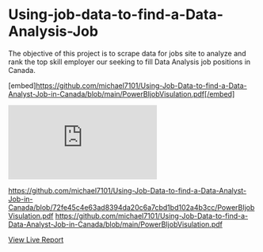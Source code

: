 # Using-job-data-to-find-a-Data-Analysis-Job
The objective of this project is to scrape data for jobs site to analyze and rank the top skill employer our seeking to fill Data Analysis job positions in Canada.   

[embed]https://github.com/michael7101/Using-Job-Data-to-find-a-Data-Analyst-Job-in-Canada/blob/main/PowerBIjobVisulation.pdf[/embed]

![](https://github.com/michael7101/Using-Job-Data-to-find-a-Data-Analyst-Job-in-Canada/blob/72fe45c4e63ad8394da20c6a7cbd1bd102a4b3cc/PowerBIjobVisulation.pdf)

https://github.com/michael7101/Using-Job-Data-to-find-a-Data-Analyst-Job-in-Canada/blob/72fe45c4e63ad8394da20c6a7cbd1bd102a4b3cc/PowerBIjobVisulation.pdf
https://github.com/michael7101/Using-Job-Data-to-find-a-Data-Analyst-Job-in-Canada/blob/main/PowerBIjobVisulation.pdf

[View Live Report](https://app.powerbi.com/view?r=eyJrIjoiMDk0NjE1NDgtY2IyOC00OTgzLWE0YzktMTJkYTY2ODlhOGMzIiwidCI6Ijg4ZTM4Mzc0LTNjY2MtNDc1Zi1iY2NmLTlkYjg5NGM4MDI4ZiJ9&pageName=ReportSection3965678a7317d91d7e4c)
